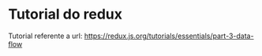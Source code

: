 # Tutorial do redux
Tutorial referente a url: https://redux.js.org/tutorials/essentials/part-3-data-flow

